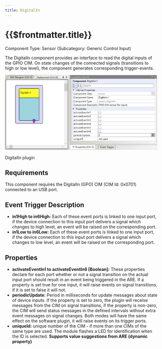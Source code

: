 ```yaml
---
title: DigitalIn
---
```


# {{$frontmatter.title}}

Component Type: Sensor (Subcategory: Generic Control Input)

The DigitalIn component provides an interface to read the digital inputs of the GPIO CIM. On state changes of the connected signals (transitions to high or low level), the component generates corresponding trigger-events.

![Screenshot: DigitalIn plugin](./img/digitalin.jpg "Screenshot: DigitalIn plugin")

DigitalIn plugin

## Requirements

This component requires the DigitalIn (GPO) CIM (CIM Id: 0x0701) connected to an USB port.

## Event Trigger Description

*   **in1High to in6High:** Each of these event ports is linked to one input port, if the device connection to this input port delivers a signal which changes to high level, an event will be raised on the corresponding port.
*   **in1Low to in6Low:** Each of these event ports is linked to one input port, if the device connection to this input port delivers a signal which changes to low level, an event will be raised on the corresponding port.

## Properties

*   **activateEventIn1 to activateEventIn6 \[Boolean\]:** These properties declare for each port whether or not a signal transition on the actual input port should result in an event being triggered in the ARE. If a property is set true for one input, it will raise events on signal transitions, if it is set to false it will not.
*   **periodicUpdate:** Period in milliseconds for update messages about state of device inputs. If the property is set to zero, the plugin will receive messages from the CIM on signal transitions, if the property is non-zero, the CIM will send status messages in the defined intervals without extra event messages on signal changes. Both modes will have the same effect on the software plugin, it will raise events on its trigger ports.
*   **uniqueId:** unique number of the CIM - if more than one CIMs of the same type are used. The module flashes a LED for identification when the ID is selected. **Supports value suggestions from ARE (dynamic property)**